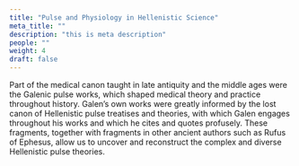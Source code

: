 ```yaml
---
title: "Pulse and Physiology in Hellenistic Science"
meta_title: ""
description: "this is meta description"
people: ""
weight: 4
draft: false
---
```


Part of the medical canon taught in late antiquity and the middle ages were the Galenic pulse works, which shaped medical theory and practice throughout history. Galen’s own works were greatly
informed by the lost canon of Hellenistic pulse treatises and theories, with which Galen engages
throughout his works and which he cites and quotes profusely. These fragments, together with fragments
in other ancient authors such as Rufus of Ephesus, allow us to uncover and reconstruct the complex and
diverse Hellenistic pulse theories. 